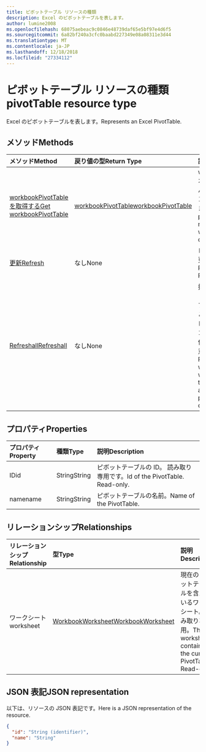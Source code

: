 ```yaml
---
title: ピボットテーブル リソースの種類
description: Excel のピボットテーブルを表します。
author: lumine2008
ms.openlocfilehash: 68075aebeac9c0846e48739daf65e5bf97e4d6f5
ms.sourcegitcommit: 6a82bf240a3cfc0baabd227349e08a08311e3d44
ms.translationtype: MT
ms.contentlocale: ja-JP
ms.lasthandoff: 12/18/2018
ms.locfileid: "27334112"
---
```

# <a name="pivottable-resource-type"></a><span data-ttu-id="189b8-103">ピボットテーブル リソースの種類</span><span class="sxs-lookup"><span data-stu-id="189b8-103">pivotTable resource type</span></span>

<span data-ttu-id="189b8-104">Excel のピボットテーブルを表します。</span><span class="sxs-lookup"><span data-stu-id="189b8-104">Represents an Excel PivotTable.</span></span>

## <a name="methods"></a><span data-ttu-id="189b8-105">メソッド</span><span class="sxs-lookup"><span data-stu-id="189b8-105">Methods</span></span>

| <span data-ttu-id="189b8-106">メソッド</span><span class="sxs-lookup"><span data-stu-id="189b8-106">Method</span></span>           | <span data-ttu-id="189b8-107">戻り値の型</span><span class="sxs-lookup"><span data-stu-id="189b8-107">Return Type</span></span>    |<span data-ttu-id="189b8-108">説明</span><span class="sxs-lookup"><span data-stu-id="189b8-108">Description</span></span>|
|:---------------|:--------|:----------|
|[<span data-ttu-id="189b8-109">workbookPivotTable を取得する</span><span class="sxs-lookup"><span data-stu-id="189b8-109">Get workbookPivotTable</span></span>](../api/workbookpivottable-get.md) | [<span data-ttu-id="189b8-110">workbookPivotTable</span><span class="sxs-lookup"><span data-stu-id="189b8-110">workbookPivotTable</span></span>](workbookpivottable.md) |<span data-ttu-id="189b8-111">worksheetprotection オブジェクトのプロパティとリレーションシップを読み取ります。</span><span class="sxs-lookup"><span data-stu-id="189b8-111">Read properties and relationships of workbookPivotTable object.</span></span>|
|[<span data-ttu-id="189b8-112">更新</span><span class="sxs-lookup"><span data-stu-id="189b8-112">Refresh</span></span>](../api/workbookpivottable-refresh.md)|<span data-ttu-id="189b8-113">なし</span><span class="sxs-lookup"><span data-stu-id="189b8-113">None</span></span>|<span data-ttu-id="189b8-114">ピボットテーブルを更新します。</span><span class="sxs-lookup"><span data-stu-id="189b8-114">Refreshes the PivotTable.</span></span> |
|[<span data-ttu-id="189b8-115">Refreshall</span><span class="sxs-lookup"><span data-stu-id="189b8-115">Refreshall</span></span>](../api/workbookpivottable-refreshall.md)|<span data-ttu-id="189b8-116">なし</span><span class="sxs-lookup"><span data-stu-id="189b8-116">None</span></span>|<span data-ttu-id="189b8-p101">指定したワークシート内のすべてのテーブルを更新します。このアクションは、ピボットテーブルのコレクションでのみ使用できることに注意してください。</span><span class="sxs-lookup"><span data-stu-id="189b8-p101">Refresh all tables within given worksheet. Note that this action is available only on the pivot table collection.</span></span>|

## <a name="properties"></a><span data-ttu-id="189b8-119">プロパティ</span><span class="sxs-lookup"><span data-stu-id="189b8-119">Properties</span></span>
| <span data-ttu-id="189b8-120">プロパティ</span><span class="sxs-lookup"><span data-stu-id="189b8-120">Property</span></span>     | <span data-ttu-id="189b8-121">種類</span><span class="sxs-lookup"><span data-stu-id="189b8-121">Type</span></span>   |<span data-ttu-id="189b8-122">説明</span><span class="sxs-lookup"><span data-stu-id="189b8-122">Description</span></span>|
|:---------------|:--------|:----------|
|<span data-ttu-id="189b8-123">ID</span><span class="sxs-lookup"><span data-stu-id="189b8-123">id</span></span>|<span data-ttu-id="189b8-124">String</span><span class="sxs-lookup"><span data-stu-id="189b8-124">String</span></span>| <span data-ttu-id="189b8-p102">ピボットテーブルの ID。 読み取り専用です。</span><span class="sxs-lookup"><span data-stu-id="189b8-p102">Id of the PivotTable.   Read-only.</span></span>|
|<span data-ttu-id="189b8-127">name</span><span class="sxs-lookup"><span data-stu-id="189b8-127">name</span></span>|<span data-ttu-id="189b8-128">String</span><span class="sxs-lookup"><span data-stu-id="189b8-128">String</span></span>|<span data-ttu-id="189b8-129">ピボットテーブルの名前。</span><span class="sxs-lookup"><span data-stu-id="189b8-129">Name of the PivotTable.</span></span>    |

## <a name="relationships"></a><span data-ttu-id="189b8-130">リレーションシップ</span><span class="sxs-lookup"><span data-stu-id="189b8-130">Relationships</span></span>
| <span data-ttu-id="189b8-131">リレーションシップ</span><span class="sxs-lookup"><span data-stu-id="189b8-131">Relationship</span></span> | <span data-ttu-id="189b8-132">型</span><span class="sxs-lookup"><span data-stu-id="189b8-132">Type</span></span>   |<span data-ttu-id="189b8-133">説明</span><span class="sxs-lookup"><span data-stu-id="189b8-133">Description</span></span>|
|:---------------|:--------|:----------|
|<span data-ttu-id="189b8-134">ワークシート</span><span class="sxs-lookup"><span data-stu-id="189b8-134">worksheet</span></span>|[<span data-ttu-id="189b8-135">WorkbookWorksheet</span><span class="sxs-lookup"><span data-stu-id="189b8-135">WorkbookWorksheet</span></span>](worksheet.md)| <span data-ttu-id="189b8-p103">現在のピボットテーブルを含んでいるワークシート。読み取り専用。</span><span class="sxs-lookup"><span data-stu-id="189b8-p103">The worksheet containing the current PivotTable. Read-only.</span></span>   |

## <a name="json-representation"></a><span data-ttu-id="189b8-138">JSON 表記</span><span class="sxs-lookup"><span data-stu-id="189b8-138">JSON representation</span></span>
<span data-ttu-id="189b8-139">以下は、リソースの JSON 表記です。</span><span class="sxs-lookup"><span data-stu-id="189b8-139">Here is a JSON representation of the resource.</span></span>

<!-- {
  "blockType": "resource",
  "baseType": "microsoft.graph.entity",
  "optionalProperties": [

  ],
  "@odata.type": "microsoft.graph.workbookPivotTable"
}-->

```json
{
  "id": "String (identifier)",
  "name": "String"
}

```
